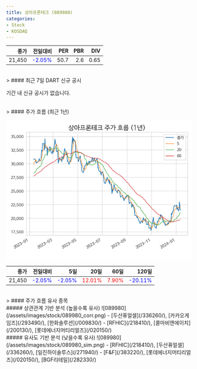 ```yaml
---
title: 상아프론테크 (089980)
categories:
- Stock
- KOSDAQ
---
```


|종가|전일대비|PER|PBR|DIV|
|---:|-------:|--:|--:|--:|
|21,450|<span style="color: blue">-2.05%</span>|50.7|2.6|0.65|

<!-- more -->

<br>
> #### 최근 7일 DART 신규 공시

기간 내 신규 공시가 없습니다.

<br>
> #### 주가 흐름 (최근 1년)

![089980](/assets/images/stock/089980.png)

|종가|전일대비|5일|20일|60일|120일|
|---:|-------:|--:|---:|---:|----:|
|21,450|<span style="color: blue">-2.05%</span>|<span style="color: blue">-2.05%</span>|<span style="color: red">12.01%</span>|<span style="color: red">7.90%</span>|<span style="color: blue">-20.11%</span>|

<br>
> #### 주가 흐름 유사 종목
<br>
##### 상관관계 기반 분석 (높을수록 유사)
![089980](/assets/images/stock/089980_corr.png)
- [두산퓨얼셀](/336260/), [카카오게임즈](/293490/), [한화솔루션](/009830/)
- [RFHIC](/218410/), [콜마비앤에이치](/200130/), [롯데에너지머티리얼즈](/020150/)

<br>
##### 유사도 기반 분석 (낮을수록 유사)
![089980](/assets/images/stock/089980_sim.png)
- [RFHIC](/218410/), [두산퓨얼셀](/336260/), [일진하이솔루스](/271940/)
- [F&F](/383220/), [롯데에너지머티리얼즈](/020150/), [BGF리테일](/282330/)